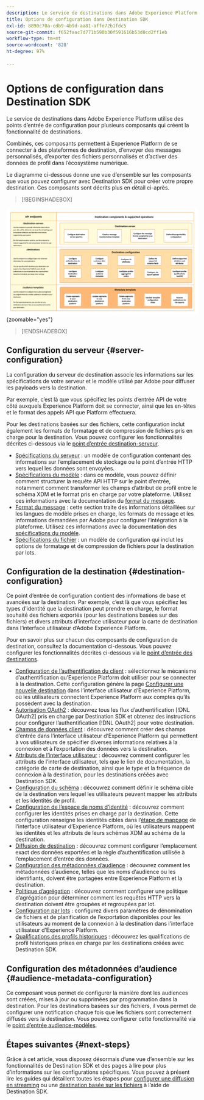 ```yaml
---
description: Le service de destinations dans Adobe Experience Platform utilise des points d’entrée de configuration pour plusieurs composants qui créent la fonctionnalité de destinations. Découvrez comment ces composants combinés permettent à Experience Platform de se connecter à des partenaires de destination, d’envoyer des messages personnalisés et d’activer des données de profil dans l’écosystème numérique.
title: Options de configuration dans Destination SDK
exl-id: 8890c70a-cdb9-4b9d-aa81-affe72b1fdc5
source-git-commit: f652faac7d771b590b30f591616b53d0cd2ff1eb
workflow-type: tm+mt
source-wordcount: '828'
ht-degree: 97%

---
```


# Options de configuration dans Destination SDK

Le service de destinations dans Adobe Experience Platform utilise des points d’entrée de configuration pour plusieurs composants qui créent la fonctionnalité de destinations.

Combinés, ces composants permettent à Experience Platform de se connecter à des plateformes de destination, d’envoyer des messages personnalisés, d’exporter des fichiers personnalisés et d’activer des données de profil dans l’écosystème numérique.

Le diagramme ci-dessous donne une vue d’ensemble sur les composants que vous pouvez configurer avec Destination SDK pour créer votre propre destination. Ces composants sont décrits plus en détail ci-après.

>[!BEGINSHADEBOX]

![Diagramme présentant les composants de Destination SDK, les points d’entrée de configuration et les opérations pris en charge par ceux-ci.](../assets/functionality/destination-sdk-components-diagram.png){zoomable="yes"}

>[!ENDSHADEBOX]

## Configuration du serveur {#server-configuration}

La configuration du serveur de destination associe les informations sur les spécifications de votre serveur et le modèle utilisé par Adobe pour diffuser les payloads vers la destination.

Par exemple, c’est là que vous spécifiez les points d’entrée API de votre côté auxquels Experience Platform doit se connecter, ainsi que les en-têtes et le format des appels API que Platform effectuera.

Pour les destinations basées sur des fichiers, cette configuration inclut également les formats de formatage et de compression de fichiers pris en charge pour la destination. Vous pouvez configurer les fonctionnalités décrites ci-dessous via le [point d’entrée destination-serveur](../authoring-api/destination-server/create-destination-server.md).

* [Spécifications du serveur](destination-server/server-specs.md) : un modèle de configuration contenant des informations sur l’emplacement de stockage ou le point d’entrée HTTP vers lequel les données sont envoyées.
* [Spécifications du modèle](destination-server/templating-specs.md) : dans ce modèle, vous pouvez définir comment structurer la requête API HTTP sur le point d’entrée, notamment comment transformer les champs d’attribut de profil entre le schéma XDM et le format pris en charge par votre plateforme. Utilisez ces informations avec la documentation du [format du message](destination-server/message-format.md).
* [Format du message](destination-server/message-format.md) : cette section traite des informations détaillées sur les langues de modèle prises en charge, les formats de message et les informations demandées par Adobe pour configurer l’intégration à la plateforme. Utilisez ces informations avec la documentation des [spécifications du modèle](destination-server/templating-specs.md).
* [Spécifications du fichier](destination-server/file-formatting.md) : un modèle de configuration qui inclut les options de formatage et de compression de fichiers pour la destination par lots.

## Configuration de la destination {#destination-configuration}

Ce point d’entrée de configuration contient des informations de base et avancées sur la destination. Par exemple, c’est là que vous spécifiez les types d’identité que la destination peut prendre en charge, le format souhaité des fichiers exportés (pour les destinations basées sur des fichiers) et divers attributs d’interface utilisateur pour la carte de destination dans l’interface utilisateur d’Adobe Experience Platform.

Pour en savoir plus sur chacun des composants de configuration de destination, consultez la documentation ci-dessous. Vous pouvez configurer les fonctionnalités décrites ci-dessous via le [point d’entrée des destinations](../authoring-api/destination-configuration/create-destination-configuration.md).

* [Configuration de l’authentification du client](destination-configuration/customer-authentication.md) : sélectionnez le mécanisme d’authentification qu’Experience Platform doit utiliser pour se connecter à la destination. Cette configuration génère la page [Configurer une nouvelle destination](../../ui/connect-destination.md) dans l’interface utilisateur d’Experience Platform, où les utilisateurs connectent Experience Platform aux comptes qu’ils possèdent avec la destination.
* [Autorisation OAuth2](destination-configuration/oauth2-authorization.md) : découvrez tous les flux d’authentification [!DNL OAuth2] pris en charge par Destination SDK et obtenez des instructions pour configurer l’authentification [!DNL OAuth2] pour votre destination.
* [Champs de données client](destination-configuration/customer-data-fields.md) : découvrez comment créer des champs d’entrée dans l’interface utilisateur d’Experience Platform qui permettent à vos utilisateurs de spécifier diverses informations relatives à la connexion et à l’exportation des données vers la destination.
* [Attributs de l’interface utilisateur](destination-configuration/ui-attributes.md) : découvrez comment configurer les attributs de l’interface utilisateur, tels que le lien de documentation, la catégorie de carte de destination, ainsi que le type et la fréquence de connexion à la destination, pour les destinations créées avec Destination SDK.
* [Configuration du schéma](destination-configuration/schema-configuration.md) : découvrez comment définir le schéma cible de la destination vers lequel les utilisateurs peuvent mapper les attributs et les identités de profil.
* [Configuration de l’espace de noms d’identité](destination-configuration/identity-namespace-configuration.md) : découvrez comment configurer les identités prises en charge par la destination. Cette configuration renseigne les identités cibles dans l’[étape de mappage](../../ui/activate-segment-streaming-destinations.md#mapping) de l’interface utilisateur d’Experience Platform, où les utilisateurs mappent les identités et les attributs de leurs schémas XDM au schéma de la destination.
* [Diffusion de destination](destination-configuration/destination-delivery.md) : découvrez comment configurer l’emplacement exact des données exportées et la règle d’authentification utilisée à l’emplacement d’entrée des données.
* [Configuration des métadonnées d’audience](destination-configuration/audience-metadata-configuration.md) : découvrez comment les métadonnées d’audience, telles que les noms d’audience ou les identifiants, doivent être partagées entre Experience Platform et la destination.
* [Politique d’agrégation](destination-configuration/aggregation-policy.md) : découvrez comment configurer une politique d’agrégation pour déterminer comment les requêtes HTTP vers la destination doivent être groupées et regroupées par lot.
* [Configuration par lots](destination-configuration/batch-configuration.md) : configurez divers paramètres de dénomination de fichiers et de planification de l’exportation disponibles pour les utilisateurs au moment de la connexion à la destination dans l’interface utilisateur d’Experience Platform.
* [Qualifications des profils historiques](destination-configuration/historical-profile-qualifications.md) : découvrez les qualifications de profil historiques prises en charge par les destinations créées avec Destination SDK.

## Configuration des métadonnées d’audience {#audience-metadata-configuration}

Ce composant vous permet de configurer la manière dont les audiences sont créées, mises à jour ou supprimées par programmation dans la destination. Pour les destinations basées sur des fichiers, il vous permet de configurer une notification chaque fois que les fichiers sont correctement diffusés vers la destination. Vous pouvez configurer cette fonctionnalité via le [point d’entrée audience-modèles](../metadata-api/create-audience-template.md).

## Étapes suivantes {#next-steps}

Grâce à cet article, vous disposez désormais d’une vue d’ensemble sur les fonctionnalités de Destination SDK et des pages à lire pour plus d’informations sur les configurations spécifiques. Vous pouvez à présent lire les guides qui détaillent toutes les étapes pour [configurer une diffusion en streaming](../guides/configure-destination-instructions.md) ou une [destination basée sur les fichiers](../guides/configure-file-based-destination-instructions.md) à l’aide de Destination SDK.
